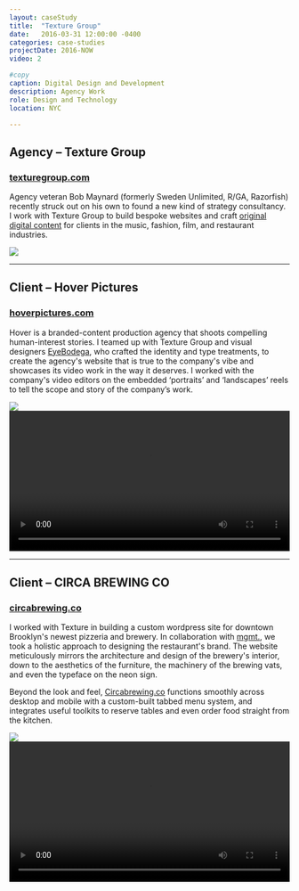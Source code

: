 ```yaml
---
layout: caseStudy
title:  "Texture Group"
date:   2016-03-31 12:00:00 -0400
categories: case-studies
projectDate: 2016-NOW
video: 2

#copy
caption: Digital Design and Development
description: Agency Work
role: Design and Technology
location: NYC 

---
```


<section class="case-blurb">

<h2>
Agency – Texture Group
</h2>
<h3><a href="http://texturegroup.com" target="_blank">texturegroup.com</a></h3>
<p>
Agency veteran Bob Maynard (formerly Sweden Unlimited, R/GA, Razorfish) recently struck out on his own to found a new kind of strategy consultancy. I work with  Texture Group to build bespoke websites and craft <a href='http://texturegroup.com/journal' target='_blank'>original digital content</a> for clients in the music, fashion, film, and restaurant industries. 
</p>

<div class="case-images">
	<img class="case-image" src="{{ site.baseurl }}/content/{{ page.slug }}/texture-1.jpg" onerror="this.style.display='none'">
</div>

<hr>

<h2>
Client – Hover Pictures
</h2>
<h3><a href="http://www.hoverpictures.com/" target="_blank">hoverpictures.com</a></h3>
<p>
Hover is a branded-content production agency that shoots compelling human-interest stories. I teamed up with Texture Group and visual designers <a href="http://www.eyebodega.com/" target="_blank">EyeBodega</a>, who crafted the identity and type treatments, to create the agency's website that is true to the company's vibe and showcases its video work in the way it deserves. I worked with the company's video editors on the embedded ‘portraits’ and ‘landscapes’ reels to tell the scope and story of the company’s work. 
</p>

<div class="case-images">
	<img class="case-image" src="{{ site.baseurl }}/content/{{ page.slug }}/hover-1.jpg" onerror="this.style.display='none'">
</div>

<section class="case-video">
	<video width="100%" autoplay loop>
	  <source src="{{ site.baseurl }}/content/{{ page.slug }}/hover-2.mp4" type="video/mp4">
	</video>
</section>

<hr>

<h2>
Client – CIRCA BREWING CO
</h2>
<h3><a href="http://circabrewing.co/" target="_blank">circabrewing.co</a></h3>
<p>
I worked with Texture in building a custom wordpress site for downtown Brooklyn's newest pizzeria and brewery. In collaboration with <a href="http://www.mgmtdesign.com" target="_blank">mgmt.</a>, we took a holistic approach to designing the restaurant's brand. The website meticulously mirrors the architecture and design of the brewery's interior, down to the aesthetics of the furniture, the machinery of the brewing vats, and even the typeface on the neon sign. 
</p>
<p>
Beyond the look and feel, <a href="http://circabrewing.co" target="_blank">Circabrewing.co</a> functions smoothly across desktop and mobile with a custom-built tabbed menu system, and integrates useful toolkits to reserve tables and even order food straight from the kitchen.
</p>

<div class="case-images">
	<img class="case-image" src="{{ site.baseurl }}/content/{{ page.slug }}/circa-1.jpg" onerror="this.style.display='none'">
</div>

<section class="case-video">
	<video width="100%" autoplay loop>
	  <source src="{{ site.baseurl }}/content/{{ page.slug }}/circa-2.mp4" type="video/mp4">
	</video>
</section>

</section>
